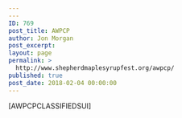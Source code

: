 ```yaml
---
---
ID: 769
post_title: AWPCP
author: Jon Morgan
post_excerpt:
layout: page
permalink: >
  http://www.shepherdmaplesyrupfest.org/awpcp/
published: true
post_date: 2018-02-04 00:00:00
---
```

[AWPCPCLASSIFIEDSUI]